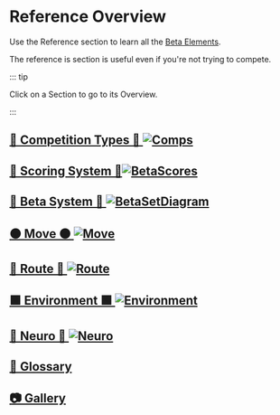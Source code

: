 # Reference Overview

Use the Reference section to learn all the [Beta Elements](/reference/Beta/WhatBetaSystem#beta-elements). 

The reference is section is useful even if you're not trying to compete.

::: tip 

Click on a Section to go to its Overview.

:::


## [🔷 Competition Types 🔷 ![Comps](/Comps.png)](/reference/CompType/Overview)

## [🔷 Scoring System 🔷![BetaScores](/BetaScore/BetaScores.png)](/reference/Score/Overview)

## [🔷 Beta System 🔷 ![BetaSetDiagram](/BetaSetDiagram.png)](/reference/Beta/BetaOverview)

## [🟠 Move 🟠 ![<move>Move</move>](/Move.png)](/reference/Move/MoveOverview)

## [🔺 Route 🔺 ![<route>Route</route>](/Route.png)](/reference/Route/RouteOverview)

## [🟩 Environment 🟩 ![<envi>Environment</envi>](/Environment.png)](/reference/Environment/EnvironmentOverview)

## [💜 Neuro 💜 ![Neuro](/Neuro.png)](/reference/Neuro/NeuroOverview)

## [📖 Glossary](/reference/Glossary)

## [📷 Gallery](/reference/Gallery/Overview)